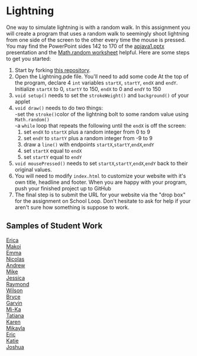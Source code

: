 Lightning
=========

One way to simulate lightning is with a random walk. In this assignment you will create a program that uses a random walk to seemingly shoot lightning from one side of the screen to the other every time the mouse is pressed. You may find the PowerPoint sides 142 to 170 of the [apjava1.pptx](https://drive.google.com/open?id=0Bz2ZkT6qWPYTVkF4Q19aZ3dfdk0) presentation and the [Math.random worksheet](https://drive.google.com/file/d/0Bz2ZkT6qWPYTSU84X3FSOGYwdFU/view?usp=sharing) helpful.  Here are some steps to get you started:

1. Start by forking [this repository](https://github.com/APCSLowell/Lightning). 
2. Open the Lightning.pde file. You'll need to add some code
At the top of the program, declare 4 `int` variables `startX`, `startY`, `endX` and `endY`. Initialize `startX` to 0, `startY` to 150, `endX` to 0 and `endY` to 150
3. `void setup()` needs to set the `strokeWeight()` and `background()` of your applet
4. `void draw()` needs to do two things:  
  -set the `stroke()`color of the lightning bolt to some random value using `Math.random()`   
  -a `while` loop that repeats the following until the `endX` is off the screen:    
    1. set `endX` to `startX` plus a random integer from 0 to 9  
    2. set `endY` to `startY` plus a random integer from -9 to 9  
    3. draw a `line()` with endpoints `startX`,`startY`,`endX`,`endY`    
    4. set `startX` equal to `endX` 
    5. set `startY` equal to `endY`
5. `void mousePressed()` needs to set `startX`,`startY`,`endX`,`endY` back to their original values.  
5. You will need to modify `index.html` to customize your website with it's own title, headline and footer. When you are happy with your program, push your finished project up to GitHub
6. The final step is to submit the URL for your website via the "drop box" for the assignment on School Loop. Don't hesitate to ask for help if your aren't sure how something is suppose to work.

Samples of Student Work
-----------------------
[Erica](https://ericamalia.github.io/Lightning/)  
[Makoi](https://magacula1.github.io/Lightning/)   
[Emma](https://emmackenzie.github.io/Lightning/)   
[Nicolas](https://niguan.github.io/Lightning/)   
[Andrew](https://andrewmai123.github.io/Lightning/)   
[Mike](https://mimonokandilos.github.io/Lightning/)   
[Jessica](https://jtngai.github.io/Lightning/)   
[Raymond](https://ngoraymond.github.io/Lightning/)   
[Wilson](https://wilsonh415.github.io/Lightning/)   
[Bryce](https://brycekeetonazaz.github.io/Lightning/)   
[Garvin](https://garvingit.github.io/Lightning/)   
[Mi-Ka](https://kachow4.github.io/Lightning/)   
[Tatiana](https://sonotatiana.github.io/Lightning/)   
[Karen](https://sonotatiana.github.io/Lightning/)   
[Mikayla](https://manham.github.io/Lightning/)   
[Eric](https://ericyu15.github.io/Lightning/)   
[Katie](https://kachow4.github.io/Lightning/)   
[Joshua](https://joshualchan.github.io/Lightning/)   


